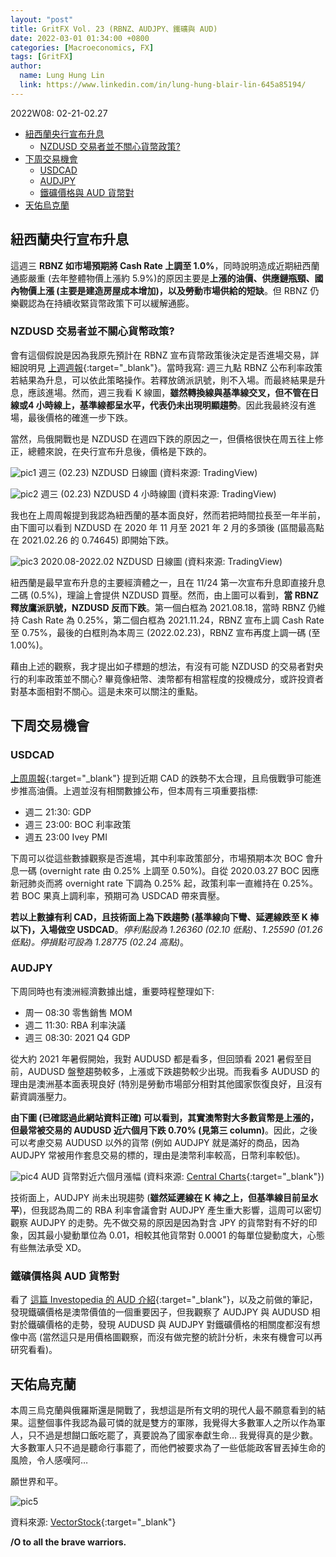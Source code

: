 ```yaml
---
layout: "post"
title: GritFX Vol. 23 (RBNZ、AUDJPY、鐵礦與 AUD)
date: 2022-03-01 01:34:00 +0800
categories: [Macroeconomics, FX]
tags: [GritFX]
author:
  name: Lung Hung Lin
  link: https://www.linkedin.com/in/lung-hung-blair-lin-645a85194/ 
---
```

2022W08: 02-21-02.27
- [紐西蘭央行宣布升息](#紐西蘭央行宣布升息)
  - [NZDUSD 交易者並不關心貨幣政策?](#nzdusd-交易者並不關心貨幣政策)
- [下周交易機會](#下周交易機會)
  - [USDCAD](#usdcad)
  - [AUDJPY](#audjpy)
  - [鐵礦價格與 AUD 貨幣對](#鐵礦價格與-aud-貨幣對)
- [天佑烏克蘭](#天佑烏克蘭)
  
## 紐西蘭央行宣布升息
這週三 **RBNZ 如市場預期將 Cash Rate 上調至 1.0%**，同時說明造成近期紐西蘭通膨嚴重 (去年整體物價上漲約 5.9%)的原因主要是**上漲的油價、供應鏈瓶頸、國內物價上漲 (主要是建造房屋成本增加)，以及勞動市場供給的短缺**。但 RBNZ 仍樂觀認為在持續收緊貨幣政策下可以緩解通膨。

### NZDUSD 交易者並不關心貨幣政策?
會有這個假說是因為我原先預計在 RBNZ 宣布貨幣政策後決定是否進場交易，詳細說明見 [上週週報](https://financeprotein.com/macroeconomics/fx/GritFX-VOL22/){:target="_blank"}。當時我寫: 週三九點 RBNZ 公布利率政策若結果為升息，可以依此策略操作。若釋放鴿派訊號，則不入場。而最終結果是升息，應該進場。然而，週三我看 K 線圖，**雖然轉換線與基準線交叉，但不管在日線或4 小時線上，基準線都呈水平，代表仍未出現明顯趨勢**。因此我最終沒有進場，最後價格的確進一步下跌。

當然，烏俄開戰也是 NZDUSD 在週四下跌的原因之一，但價格很快在周五往上修正，總體來說，在央行宣布升息後，價格是下跌的。

![pic1](https://lh3.googleusercontent.com/pw/AM-JKLV6zOuTmIDdUOkNLY2NVvBNf10LwQ6q9KwwLSD52YWvv2b143WtFYvfC3ZaD5ukpd5X9aEPxjO8DW6fLMf9vD1S73_0HFcY_MLj2nSRBJOW2rCy461kTRgwU0HGJR9hflRiYYercZqdCUCmJqLKJy-S=w1427-h820-no?authuser=0)
週三 (02.23) NZDUSD 日線圖 (資料來源: TradingView)

![pic2](https://lh3.googleusercontent.com/pw/AM-JKLUTrY0T8f7SpBGoYwwW4sdT6E5JFAi4jCVbLUr0nmHWYmexm75QmqjmFuj0aeCfd1fWx0BEFeMB0rdgRhpY8YxfFFKe6Ezrn9fEXrjiCQxJ8szwIF493hMSlnbHZVwJjxcQCf_hfyCUjRTnqtCaxa3v=w1427-h820-no?authuser=0)
週三 (02.23) NZDUSD 4 小時線圖 (資料來源: TradingView)

我也在上周周報提到我認為紐西蘭的基本面良好，然而若把時間拉長至一年半前，由下圖可以看到 NZDUSD 在 2020 年 11 月至 2021 年 2 月的多頭後 (區間最高點在 2021.02.26 的 0.74645) 即開始下跌。

![pic3](https://lh3.googleusercontent.com/pw/AM-JKLU5r_MRPwIZwv37BBmjk-OyoldvOasq2NlHM605T3J31-wZTTIzZ-h8meYG-blNsDuOYEeK7RkNjDvfC7qZC_jzoFQGh26YpU2QVgXQFA5rlgTsbnM-rbv9WtF9lfQFVUceI2komNqgE6gi4jYY9BZR=w1427-h820-no?authuser=0)
2020.08-2022.02 NZDUSD 日線圖 (資料來源: TradingView)

紐西蘭是最早宣布升息的主要經濟體之一，且在 11/24 第一次宣布升息即直接升息二碼 (0.5%)，理論上會提供 NZDUSD 買壓。然而，由上圖可以看到，**當 RBNZ 釋放鷹派訊號，NZDUSD 反而下跌**。第一個白框為 2021.08.18，當時 RBNZ 仍維持 Cash Rate 為 0.25%，第二個白框為 2021.11.24，RBNZ 宣布上調 Cash Rate 至 0.75%，最後的白框則為本周三 (2022.02.23)，RBNZ 宣布再度上調一碼 (至 1.00%)。

藉由上述的觀察，我才提出如子標題的想法，有沒有可能 NZDUSD 的交易者對央行的利率政策並不關心? 畢竟像紐幣、澳幣都有相當程度的投機成分，或許投資者對基本面相對不關心。這是未來可以關注的重點。

## 下周交易機會
### USDCAD
[上周周報](https://financeprotein.com/macroeconomics/fx/GritFX-VOL22/){:target="_blank"} 提到近期 CAD 的跌勢不太合理，且烏俄戰爭可能進步推高油價。上週並沒有相關數據公布，但本周有三項重要指標:

-	週二 21:30: GDP
-	週三 23:00: BOC 利率政策
-	週五 23:00 Ivey PMI 

下周可以從這些數據觀察是否進場，其中利率政策部分，市場預期本次 BOC 會升息一碼 (overnight rate 由 0.25% 上調至 0.50%)。自從 2020.03.27 BOC 因應新冠肺炎而將 overnight rate 下調為 0.25% 起，政策利率一直維持在 0.25%。若 BOC 果真上調利率，預期可為 USDCAD 帶來賣壓。

**若以上數據有利 CAD，且技術面上為下跌趨勢 (基準線向下彎、延遲線跌至 K 棒以下)，入場做空 USDCAD**。_停利點設為 1.26360 (02.10 低點)、1.25590 (01.26 低點)。停損點可設為 1.28775 (02.24 高點)_。

### AUDJPY
下周同時也有澳洲經濟數據出爐，重要時程整理如下:
-	周一 08:30 零售銷售 MOM
-	週二 11:30: RBA 利率決議
-	週三 08:30: 2021 Q4 GDP

從大約 2021 年暑假開始，我對 AUDUSD 都是看多，但回頭看 2021 暑假至目前，AUDUSD 盤整趨勢較多，上漲或下跌趨勢較少出現。而我看多 AUDUSD 的理由是澳洲基本面表現良好 (特別是勞動市場部分相對其他國家恢復良好，且沒有薪資調漲壓力。

**由下圖 (已確認過此網站資料正確) 可以看到，其實澳幣對大多數貨幣是上漲的，但最常被交易的 AUDUSD 近六個月下跌 0.70% (見第三 column)**。因此，之後可以考慮交易 AUDUSD 以外的貨幣 (例如 AUDJPY 就是滿好的商品，因為 AUDJPY 常被用作套息交易的標的，理由是澳幣利率較高，日幣利率較低)。

![pic4](https://lh3.googleusercontent.com/pw/AM-JKLWM6wNNkrZk8eH0IGze9T-UR5RmAmyFk0uHFH0AB13Ivqu-LmuuarmxYm9jaffJnA_FYerIL0cOqAkDOApUmD-J8XbGOHBqdAXX1RjoV2RdTQm5nnFRJiqhmRGIKrmy5PCFX0FzBvp3FQ2q50nJRZXO=w1395-h759-no?authuser=0)
AUD 貨幣對近六個月漲幅 (資料來源: [Central Charts](https://www.centralcharts.com/en/price-list-ranking/ALL/desc/ts_505-aud-currency-pairs--qc_7-6-months-change){:target="_blank"})

技術面上，AUDJPY 尚未出現趨勢 (**雖然延遲線在 K 棒之上，但基準線目前呈水平**)，但我認為周二的 RBA 利率會議會對 AUDJPY 產生重大影響，這周可以密切觀察 AUDJPY 的走勢。先不做交易的原因是因為對含 JPY 的貨幣對有不好的印象，因其最小變動單位為 0.01，相較其他貨幣對 0.0001 的每單位變動度大，心態有些無法承受 XD。

### 鐵礦價格與 AUD 貨幣對
看了 [這篇 Investopedia 的 AUD 介紹](https://www.investopedia.com/articles/forex/11/aud-fx-traders-should-know.asp){:target="_blank"}，以及之前做的筆記，發現鐵礦價格是澳幣價值的一個重要因子，但我觀察了 AUDJPY 與 AUDUSD 相對於鐵礦價格的走勢，發現 AUDUSD 與 AUDJPY 對鐵礦價格的相關度都沒有想像中高 (當然這只是用價格圖觀察，而沒有做完整的統計分析，未來有機會可以再研究看看)。

## 天佑烏克蘭
本周三烏克蘭與俄羅斯還是開戰了，我想這是所有文明的現代人最不願意看到的結果。這整個事件我認為最可憐的就是雙方的軍隊，我覺得大多數軍人之所以作為軍人，只不過是想餬口飯吃罷了，真要說為了國家奉獻生命… 我覺得真的是少數。大多數軍人只不過是聽命行事罷了，而他們被要求為了一些低能政客冒丟掉生命的風險，令人感嘆阿…

願世界和平。

![pic5](https://lh3.googleusercontent.com/pw/AM-JKLWe9kkay2AYZe6mwqdFkqGc4OhuzMIt--ElZv73aGCcZIcVs_C9DNbEK-PwAh6XSnwyadHkgG1rmDNthbH6KNFVgBM7-QNwN2BOcmsnZfK9vAIVAI9BSZcPSgMpB0xZ33mL3ZVmCSeMsSebJNC5Afm4=w700-h500-no?authuser=0) 

資料來源: [VectorStock](https://www.vectorstock.com/royalty-free-vector/no-war-sign-vector-3642551){:target="_blank"}

**/O to all the brave warriors.**